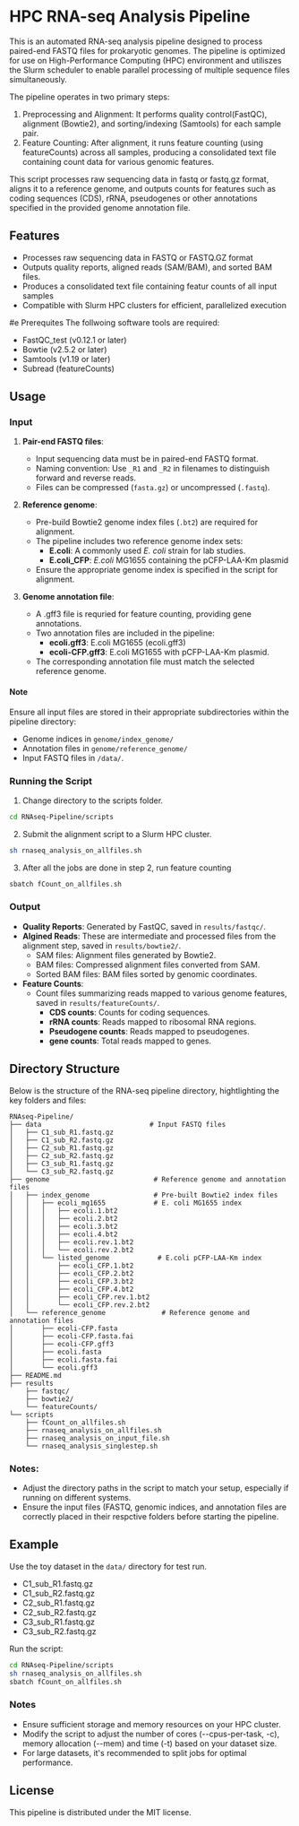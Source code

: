 # HPC RNA-seq Analysis Pipeline
This is an automated RNA-seq analysis pipeline designed to process paired-end FASTQ files for prokaryotic genomes. The pipeline is optimized for use on High-Performance Computing (HPC) environment and utiliszes the Slurm scheduler to enable parallel processing of multiple sequence files simultaneously.

The pipeline operates in two primary steps:
1. Preprocessing and Alignment: It performs quality control(FastQC), alignment (Bowtie2), and sorting/indexing (Samtools) for each sample pair. 
2. Feature Counting: After alignment, it runs feature counting (using featureCounts) across all samples, producing a consolidated text file containing count data for various genomic features. 

This script processes raw sequencing data in fastq or fastq.gz format, aligns it to a reference genome, and outputs counts for features such as coding sequences (CDS), rRNA, pseudogenes or other annotations specified in the provided genome annotation file.

## Features
- Processes raw sequencing data in FASTQ or FASTQ.GZ format
- Outputs quality reports, aligned reads (SAM/BAM), and sorted BAM files.
- Produces a consolidated text file containing featur counts of all input samples
- Compatible with Slurm HPC clusters for efficient, parallelized execution

#e Prerequites
The follwoing software tools are required:
- FastQC_test (v0.12.1 or later)
- Bowtie (v2.5.2 or later)
- Samtools (v1.19 or later)
- Subread (featureCounts)


## Usage
### Input
1. **Pair-end FASTQ files**: 
    - Input sequencing data must be in paired-end FASTQ format.
    - Naming convention: Use `_R1` and `_R2` in filenames to distinguish forward and reverse reads.
    - Files can be compressed (`fasta.gz`) or uncompressed (`.fastq`).

2. **Reference genome**: 
    - Pre-build Bowtie2 genome index files (`.bt2`) are required for alignment.
    - The pipeline includes two reference genome index sets:
        - **E.coli**: A commonly used *E. coli* strain for lab studies.
        - **E.coli_CFP**: *E.coli* MG1655 containing the pCFP-LAA-Km plasmid 
    - Ensure the appropriate genome index is specified in the script for alignment.

3. **Genome annotation file**: 
    - A .gff3 file is requried for feature counting, providing gene annotations. 
    - Two annotation files are included in the pipeline: 
        - **ecoli.gff3**: E.coli MG1655 (ecoli.gff3)
        - **ecoli-CFP.gff3**: E.coli MG1655 with pCFP-LAA-Km plasmid.
    - The corresponding annotation file must match the selected reference genome.

#### Note
Ensure all input files are stored in their appropriate subdirectories within the pipeline directory:
- Genome indices in `genome/index_genome/`
- Annotation files in `genome/reference_genome/`
- Input FASTQ files in `/data/`.

### Running the Script
1. Change directory to the scripts folder.
```bash
cd RNAseq-Pipeline/scripts
```
2. Submit the alignment script to a Slurm HPC cluster.
```bash
sh rnaseq_analysis_on_allfiles.sh
```
3. After all the jobs are done in step 2, run feature counting
```bash
sbatch fCount_on_allfiles.sh
```

### Output
- **Quality Reports**: Generated by FastQC, saved in `results/fastqc/`.
- **Algined Reads**: These are intermediate and processed files from the alignment step, saved in `results/bowtie2/`.
    - SAM files: Alignment files generated by Bowtie2.
    - BAM files: Compressed alignment files converted from SAM.
    - Sorted BAM files: BAM files sorted by genomic coordinates.
- **Feature Counts**:
    - Count files summarizing reads mapped to various genome features, saved in `results/featureCounts/`.
        - **CDS counts**: Counts for coding sequences.
        - **rRNA counts**: Reads mapped to ribosomal RNA regions.
        - **Pseudogene counts**: Reads mapped to pseudogenes.
        - **gene counts**: Total reads mapped to genes.

## Directory Structure

Below is the structure of the RNA-seq pipeline directory, hightlighting the key folders and files:
```plaintext
RNAseq-Pipeline/
├── data                           # Input FASTQ files
│   ├── C1_sub_R1.fastq.gz
│   ├── C1_sub_R2.fastq.gz
│   ├── C2_sub_R1.fastq.gz
│   ├── C2_sub_R2.fastq.gz
│   ├── C3_sub_R1.fastq.gz
│   └── C3_sub_R2.fastq.gz
├── genome                          # Reference genome and annotation files
│   ├── index_genome                # Pre-built Bowtie2 index files
│   │   ├── ecoli_mg1655            # E. coli MG1655 index  
│   │   │   ├── ecoli.1.bt2 
│   │   │   ├── ecoli.2.bt2
│   │   │   ├── ecoli.3.bt2
│   │   │   ├── ecoli.4.bt2
│   │   │   ├── ecoli.rev.1.bt2
│   │   │   └── ecoli.rev.2.bt2
│   │   └── listed_genome            # E.coli pCFP-LAA-Km index
│   │       ├── ecoli_CFP.1.bt2
│   │       ├── ecoli_CFP.2.bt2
│   │       ├── ecoli_CFP.3.bt2
│   │       ├── ecoli_CFP.4.bt2
│   │       ├── ecoli_CFP.rev.1.bt2
│   │       └── ecoli_CFP.rev.2.bt2
│   └── reference_genome              # Reference genome and annotation files
│       ├── ecoli-CFP.fasta
│       ├── ecoli-CFP.fasta.fai
│       ├── ecoli-CFP.gff3
│       ├── ecoli.fasta
│       ├── ecoli.fasta.fai
│       └── ecoli.gff3
├── README.md
├── results
    ├── fastqc/
    ├── bowtie2/
    └── featureCounts/
└── scripts
    ├── fCount_on_allfiles.sh
    ├── rnaseq_analysis_on_allfiles.sh
    ├── rnaseq_analysis_on_input_file.sh
    └── rnaseq_analysis_singlestep.sh

```
### Notes:
- Adjust the directory paths in the script to match your setup, especially if running on different systems.
- Ensure the input files (FASTQ, genomic indices, and annotation files are correctly placed in their respctive folders before starting the pipeline.

## Example
Use the toy dataset in the `data/` directory for test run.
- C1_sub_R1.fastq.gz
- C1_sub_R2.fastq.gz
- C2_sub_R1.fastq.gz
- C2_sub_R2.fastq.gz
- C3_sub_R1.fastq.gz
- C3_sub_R2.fastq.gz

Run the script:
```bash
cd RNAseq-Pipeline/scripts
sh rnaseq_analysis_on_allfiles.sh
sbatch fCount_on_allfiles.sh
```

### Notes
- Ensure sufficient storage and memory resources on your HPC cluster.
- Modify the script to adjust the number of cores (--cpus-per-task, -c), memory allocation (--mem) and time (-t) based on your dataset size.
- For large datasets, it's recommended to split jobs for optimal performance.

## License
This pipeline is distributed under the MIT license.